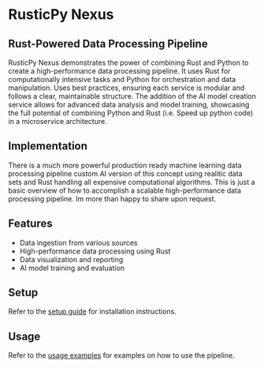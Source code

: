 # RusticPy Nexus

## Rust-Powered Data Processing Pipeline

RusticPy Nexus demonstrates the power of combining Rust and Python to create a high-performance data processing pipeline. It uses Rust for computationally intensive tasks and Python for orchestration and data manipulation.
Uses best practices, ensuring each service is modular and follows a clear, maintainable structure. The addition of the AI model creation service allows for advanced data analysis and model training, showcasing the full potential of combining Python and Rust (i.e. Speed up python code) in a microservice architecture.

## Implementation
There is a much more powerful production ready machine learning data processing pipeline custom AI version of this concept using realitic data sets and Rust handling all expensive computational algorithms. This is just a basic overview of how to accomplish a scalable high-performance data processing pipeline.
Im more than happy to share upon request.

## Features
- Data ingestion from various sources
- High-performance data processing using Rust
- Data visualization and reporting
- AI model training and evaluation

## Setup
Refer to the [setup guide](docs/setup_guide.md) for installation instructions.

## Usage
Refer to the [usage examples](docs/usage_examples.md) for examples on how to use the pipeline.
